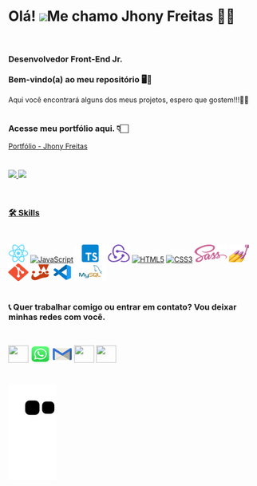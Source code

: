 # Olá! ![](https://user-images.githubusercontent.com/18350557/176309783-0785949b-9127-417c-8b55-ab5a4333674e.gif)Me chamo Jhony Freitas 👦🏻 
<br/>

### Desenvolvedor Front-End Jr.<br/><br/>Bem-vindo(a) ao meu repositório 🖥🚀
Aqui você encontrará alguns dos meus projetos, espero que gostem!!!🖖🏻

#

### Acesse meu portfólio aqui. 👇🏻
[Portfólio - Jhony Freitas](https://portfolio-jhony-freitas.vercel.app/)

#

 <div>
  <a href="https://github.com/jhonyfreitasdev">
  <img height="180em" src="https://github-readme-stats.vercel.app/api?username=jhonyfreitasdev&show_icons=true&theme=radical&include_all_commits=true&count_private=true"/>
  <img height="180em" src="https://github-readme-stats.vercel.app/api/top-langs/?username=jhonyfreitasdev&layout=compact&langs_count=6&theme=radical"/>
</div>
<br/>

 #
 
### 🛠 Skills
<br/>

<p align="left">
<a href="https://react.dev/blog/2023/03/16/introducing-react-dev" target="_blank" rel="noreferrer"><img src="icon-react.png" width="40" height="35" /></a>
<a href="https://developer.mozilla.org/en-US/docs/Web/JavaScript" target="_blank" rel="noreferrer"><img src="https://raw.githubusercontent.com/danielcranney/readme-generator/main/public/icons/skills/javascript-colored.svg" width="36" height="36" alt="JavaScript" /></a>
<a href="https://www.typescriptlang.org/" target="_blank" rel="noreferrer"><img src="icon-ts.png" width="60" height="35" /></a>
<a href="https://redux.js.org/" target="_blank" rel="noreferrer"><img src="icon-redux.png" width="46" height="35" /></a>
<a href="https://developer.mozilla.org/en-US/docs/Glossary/HTML5" target="_blank" rel="noreferrer"><img src="https://raw.githubusercontent.com/danielcranney/readme-generator/main/public/icons/skills/html5-colored.svg" width="36" height="36" alt="HTML5" /></a>
<a href="https://www.w3.org/TR/CSS/#css" target="_blank" rel="noreferrer"><img src="https://raw.githubusercontent.com/danielcranney/readme-generator/main/public/icons/skills/css3-colored.svg" width="36" height="36" alt="CSS3" /></a>
<a href="https://sass-lang.com/" target="_blank" rel="noreferrer"><img src="icon-sass.png" width="65" height="35" /></a>
<a href="https://styled-components.com/" target="_blank" rel="noreferrer"><img src="icon-styled.png" width="40" height="35" /></a>
<a href="https://git-scm.com/" target="_blank" rel="noreferrer"><img src="icon-git.png" width="40" height="35" /></a>
<a href="https://jestjs.io/pt-BR/" target="_blank" rel="noreferrer"><img src="icon-jest.png" width="40" height="35" /></a>
<a href="https://pt.wikipedia.org/wiki/Visual_Studio_Code" target="_blank" rel="noreferrer"><img src="icon-vscode.png" width="40" height="35" /></a>
<a href="https://www.mysql.com/" target="_blank" rel="noreferrer"><img src="icon-msql.png" width="65" height="35" /></a>
</p>
 
#
 
### 📞 Quer trabalhar comigo ou entrar em contato? Vou deixar minhas redes com você.
<br/>
 
<p align="left"> 
 <a href="https://www.linkedin.com/in/jhony-freitas/" target="_blank" rel="noreferrer"><img src="https://raw.githubusercontent.com/danielcranney/readme-generator/main/public/icons/socials/linkedin.svg" width="40" height="35" /></a>
 <a href ="https://api.whatsapp.com/send?phone=5511948127577&text" target="_blank" rel="noreferrer"><img src="whatsapp.png" width="40" height="35" /></a>
 <a href ="mailto:jhony00._@hotmail.com" target="_blank" rel="noreferrer"><img src="email-icone.png" width="40" height="35" /></a>
 <a href="http://www.instagram.com/_jhonyfreitass" target="_blank" rel="noreferrer"><img src="https://raw.githubusercontent.com/danielcranney/readme-generator/main/public/icons/socials/instagram.svg" width="40" height="35" /></a> 
 <a href="https://discord.com/users/jhonyFreitas#1359" target="_blank" rel="noreferrer"><img src="https://raw.githubusercontent.com/danielcranney/readme-generator/main/public/icons/socials/discord.svg" width="40" height="35" /></a> 

 </p>
 
#
 
<div>
 
![Snake animation](https://github.com/jhonyfreitasdev/jhonyfreitasdev/blob/output/github-contribution-grid-snake.svg)

</div>
